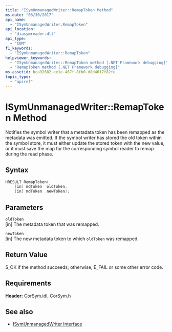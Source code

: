 ```yaml
---
title: "ISymUnmanagedWriter::RemapToken Method"
ms.date: "03/30/2017"
api_name: 
  - "ISymUnmanagedWriter.RemapToken"
api_location: 
  - "diasymreader.dll"
api_type: 
  - "COM"
f1_keywords: 
  - "ISymUnmanagedWriter::RemapToken"
helpviewer_keywords: 
  - "ISymUnmanagedWriter::RemapToken method [.NET Framework debugging]"
  - "RemapToken method [.NET Framework debugging]"
ms.assetid: bca92682-ee1e-467f-8fb0-d8d4617f82fe
topic_type: 
  - "apiref"
---
```

# ISymUnmanagedWriter::RemapToken Method
Notifies the symbol writer that a metadata token has been remapped as the metadata was emitted. If the symbol writer has stored the old token within the symbol store, it must either update the stored token with the new value, or it must save the map for the corresponding symbol reader to remap during the read phase.  
  
## Syntax  
  
```cpp  
HRESULT RemapToken(  
    [in] mdToken  oldToken,  
    [in] mdToken  newToken);  
```  
  
## Parameters  
 `oldToken`  
 [in] The metadata token that was remapped.  
  
 `newToken`  
 [in] The new metadata token to which `oldToken` was remapped.  
  
## Return Value  
 S_OK if the method succeeds; otherwise, E_FAIL or some other error code.  
  
## Requirements  
 **Header:** CorSym.idl, CorSym.h  
  
## See also

- [ISymUnmanagedWriter Interface](isymunmanagedwriter-interface.md)
